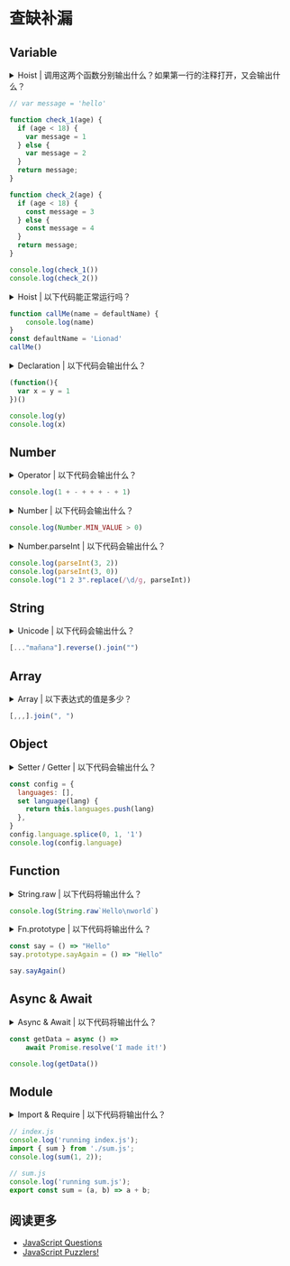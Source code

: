 # 查缺补漏

## Variable

<details>
    <summary>Hoist | 调用这两个函数分别输出什么？如果第一行的注释打开，又会输出什么？</summary>
    <p>
        由于变量提升，check_1 会返回 undefined，check_2 中的 const 不提升，会报错；
        如果打开注释，check_1 的逻辑不变，check_2 中会返回 window.message 的值 'hello'。
    </p>
</details>

```js
// var message = 'hello'

function check_1(age) {
  if (age < 18) {
    var message = 1
  } else {
    var message = 2
  }
  return message;
}

function check_2(age) {
  if (age < 18) {
    const message = 3
  } else {
    const message = 4
  }
  return message;
}

console.log(check_1())
console.log(check_2())
```

<details>
    <summary>Hoist | 以下代码能正常运行吗？</summary>
    <p>因为调用 callMe 之前，defaultName 已经初始化完成了，所以 `name = defaultName` 不会报错。代码可以正常运行。</p>
</details>

```js
function callMe(name = defaultName) {
    console.log(name)
}
const defaultName = 'Lionad'
callMe()
```

<details>
    <summary>Declaration | 以下代码会输出什么？</summary>
    <p>1 和 Error。注意，y 会被声明为全局变量，如果你想避免这种情况发生，那就使用严格模式吧。</p>
</details>


```js
(function(){
  var x = y = 1
})()

console.log(y)
console.log(x)
```

## Number

<details>
    <summary>Operator | 以下代码会输出什么？</summary>
    <p>答案是 2；注意符号之间有空格，所以别误认为出现了自增符号。</p>
</details>

```js
console.log(1 + - + + + - + 1)
```

<details>
    <summary>Number | 以下代码会输出什么？</summary>
    <p>Number.MIN_VALUE 意味着在 JS 中最接近 0 的数，它大于 0。</p>
</details>

```js
console.log(Number.MIN_VALUE > 0)
```

<details>
    <summary>Number.parseInt | 以下代码会输出什么？</summary>
    <p>parseInt 意味着将某个数字转换为 10 进制数显示，第二个参数需传入该数字的原本进制。第一条语句输出 NaN，因为 3 非二进制；第二条语句输出 3，因为传入错误的进制数会导致回退回十进制；第三条语句输出“1 NaN 3”，因为 replace 会给其回调函数传入不止一个参数。实际上可看作 parseInt 调用了 [[1, 0], [2, 2], [3, 4]]</p>
</details>

```js
console.log(parseInt(3, 2))
console.log(parseInt(3, 0))
console.log("1 2 3".replace(/\d/g, parseInt))
```

## String

<details>
    <summary>Unicode | 以下代码会输出什么？</summary>
    <p>见：https://cjting.me/2018/07/22/js-and-unicode/</p>
</details>

```js
[..."mañana"].reverse().join("")
```

## Array

<details>
    <summary>Array | 以下表达式的值是多少？</summary>
    <p>“[,,]”。尽管 map 函数会跳过数组空项，但是 join 不会。同时，因为 JS 允许数组末尾空格，所以 [,,,] 只包含 3 个空项。</p>
</details>

```js
[,,,].join(", ")
```

## Object

<details>
    <summary>Setter / Getter | 以下代码会输出什么？</summary>
    <p>会报错。字面量定义 Setter 和 Getter 必须成双成对，不然没定义则回退为 undefined，所以在 splice 方法调用时，该段代码会报错。</p>
</details>

```js
const config = {
  languages: [],
  set language(lang) {
    return this.languages.push(lang)
  },
}
config.language.splice(0, 1, '1')
console.log(config.language)
```

## Function

<details>
    <summary>String.raw | 以下代码将输出什么？</summary>
    <p>“Hello\nworld”。String.raw 返回一段不对特殊字符转移的字符串。它可以作为函数调用，但是要传特定格式的参数，比较麻烦，所以一般作为模板字符串的标记使用。</p>
</details>

```js
console.log(String.raw`Hello\nworld`)
```

<details>
    <summary>Fn.prototype | 以下代码将输出什么？</summary>
    <p>会报错。箭头函数没有 prototype。</p>
</details>

```js
const say = () => "Hello"
say.prototype.sayAgain = () => "Hello"

say.sayAgain()
```

## Async & Await

<details>
    <summary>Async & Await | 以下代码将输出什么？</summary>
    <p>Promise {&lt;pending&gt;}。Await 会等待 Promise 的执行，但是仍然返回 Promise，所以 getData 需要调用 then 方法才能拿到结果。</p>
</details>

```js
const getData = async () => 
    await Promise.resolve('I made it!')

console.log(getData())
```

## Module

<details>
    <summary>Import & Require | 以下代码将输出什么？</summary>
    <p>关键字 Import 引入模块时，会对模块进行预检与解析，所以模块中的代码会先执行；如果是 Require 的话，由于是动态引入，所以模块中的代码不会先执行。</p>
</details>

```js
// index.js
console.log('running index.js');
import { sum } from './sum.js';
console.log(sum(1, 2));

// sum.js
console.log('running sum.js');
export const sum = (a, b) => a + b;
```

## 阅读更多

* [JavaScript Questions](https://github.com/lydiahallie/javascript-questions)
* [JavaScript Puzzlers!](http://javascript-puzzlers.herokuapp.com/)